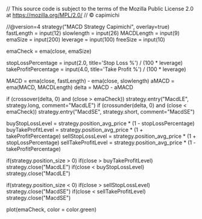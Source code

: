 // This source code is subject to the terms of the Mozilla Public License 2.0 at https://mozilla.org/MPL/2.0/
// © capimichi

//@version=4
strategy("MACD Strategy Capimichi", overlay=true)
fastLength = input(12)
slowlength = input(26)
MACDLength = input(9)
emaSize = input(200)
leverage = input(100)
freeSize = input(10)

emaCheck = ema(close, emaSize)

stopLossPercentage = input(2.0, title='Stop Loss %') / (100 * leverage)
takeProfitPercentage = input(4.0, title='Take Profit %') / (100 * leverage)


MACD = ema(close, fastLength) - ema(close, slowlength)
aMACD = ema(MACD, MACDLength)
delta = MACD - aMACD


if (crossover(delta, 0) and (close > emaCheck))
	strategy.entry("MacdLE", strategy.long, comment="MacdLE")
if (crossunder(delta, 0) and (close < emaCheck))
	strategy.entry("MacdSE", strategy.short, comment="MacdSE")
	
buyStopLossLevel = strategy.position_avg_price * (1 - stopLossPercentage)
buyTakeProfitLevel = strategy.position_avg_price * (1 + takeProfitPercentage)
sellStopLossLevel = strategy.position_avg_price * (1 + stopLossPercentage)
sellTakeProfitLevel = strategy.position_avg_price * (1 - takeProfitPercentage)

if(strategy.position_size > 0)
    if(close > buyTakeProfitLevel)
        strategy.close("MacdLE")
    if(close < buyStopLossLevel)
        strategy.close("MacdLE")

if(strategy.position_size < 0)
    if(close > sellStopLossLevel)
        strategy.close("MacdSE")
    if(close < sellTakeProfitLevel)
        strategy.close("MacdSE")

plot(emaCheck, color = color.green)
